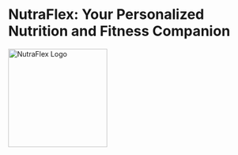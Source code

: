 # **NutraFlex: Your Personalized Nutrition and Fitness Companion**

<img src="https://github.com/user-attachments/assets/4d87e9e9-4005-47ea-a875-93289f03ef26" alt="NutraFlex Logo" width="200"/>  
